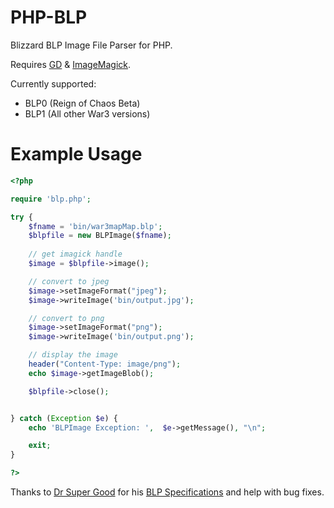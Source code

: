 # PHP-BLP
Blizzard BLP Image File Parser for PHP.

Requires [GD](http://php.net/manual/en/book.image.php) & [ImageMagick](http://php.net/manual/en/book.imagick.php).

Currently supported:
* BLP0 (Reign of Chaos Beta)
* BLP1 (All other War3 versions)

Example Usage
==========

```php
<?php

require 'blp.php';

try {
    $fname = 'bin/war3mapMap.blp';
    $blpfile = new BLPImage($fname);
    
    // get imagick handle
    $image = $blpfile->image();

    // convert to jpeg
    $image->setImageFormat("jpeg");
    $image->writeImage('bin/output.jpg');

    // convert to png
    $image->setImageFormat("png");
    $image->writeImage('bin/output.png');

    // display the image
    header("Content-Type: image/png");
    echo $image->getImageBlob();

    $blpfile->close();


} catch (Exception $e) {
    echo 'BLPImage Exception: ',  $e->getMessage(), "\n";

    exit;
}

?>
```

Thanks to [Dr Super Good](https://github.com/DrSuperGood) for his [BLP Specifications](https://www.hiveworkshop.com/threads/blp-specifications-wc3.279306/) and help with bug fixes.